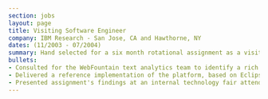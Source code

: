 ```yaml
---
section: jobs
layout: page
title: Visiting Software Engineer
company: IBM Research - San Jose, CA and Hawthorne, NY
dates: (11/2003 - 07/2004)
summary: Hand selected for a six month rotational assignment as a visiting software engineer with IBM Research.
bullets:
- Consulted for the WebFountain text analytics team to identify a rich client technology platform to use for custom end user applications.
- Delivered a reference implementation of the platform, based on Eclipse, which accommodated plugging-in various text analysis and visualization tools.
- Presented assignment's findings at an internal technology fair attended by 4,000 people.
---
```

